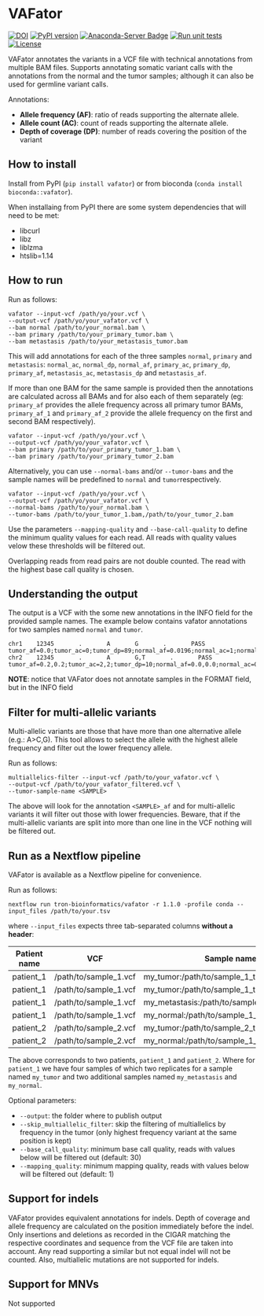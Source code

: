# VAFator

[![DOI](https://zenodo.org/badge/DOI/10.5281/zenodo.5565743.svg)](https://doi.org/10.5281/zenodo.5565743)
[![PyPI version](https://badge.fury.io/py/vafator.svg)](https://badge.fury.io/py/vafator)
[![Anaconda-Server Badge](https://anaconda.org/bioconda/vafator/badges/version.svg)](https://anaconda.org/bioconda/vafator)
[![Run unit tests](https://github.com/TRON-Bioinformatics/vafator/actions/workflows/unit_tests.yml/badge.svg?branch=master)](https://github.com/TRON-Bioinformatics/vafator/actions/workflows/unit_tests.yml)
[![License](https://img.shields.io/badge/license-MIT-green)](https://opensource.org/licenses/MIT)

VAFator annotates the variants in a VCF file with technical annotations from multiple BAM files. 
Supports annotating somatic variant calls with the annotations from the normal and the tumor samples; although
it can also be used for germline variant calls.

Annotations:

* **Allele frequency (AF)**: ratio of reads supporting the alternate allele.
* **Allele count (AC)**: count of reads supporting the alternate allele. 
* **Depth of coverage (DP)**: number of reads covering the position of the variant


## How to install

Install from PyPI (`pip install vafator`) or from bioconda (`conda install bioconda::vafator`).

When installaing from PyPI there are some system dependencies that will need to be met: 
* libcurl
* libz
* liblzma
* htslib=1.14

## How to run

Run as follows:
```
vafator --input-vcf /path/yo/your.vcf \
--output-vcf /path/yo/your_vafator.vcf \ 
--bam normal /path/to/your_normal.bam \
--bam primary /path/to/your_primary_tumor.bam \
--bam metastasis /path/to/your_metastasis_tumor.bam
```

This will add annotations for each of the three samples `normal`, `primary` and `metastasis`: `normal_ac`, 
`normal_dp`, `normal_af`, `primary_ac`, `primary_dp`, `primary_af`, 
`metastasis_ac`, `metastasis_dp` and `metastasis_af`. 

If more than one BAM  for the same sample is provided then the annotations are calculated across all BAMs 
and for also each of them separately (eg: `primary_af` provides the allele frequency across all primary tumor BAMs, 
`primary_af_1` and `primary_af_2` provide the allele frequency on the first and second BAM respectively).

```
vafator --input-vcf /path/yo/your.vcf \
--output-vcf /path/yo/your_vafator.vcf \ 
--bam primary /path/to/your_primary_tumor_1.bam \
--bam primary /path/to/your_primary_tumor_2.bam
```

Alternatively, you can use `--normal-bams` and/or `--tumor-bams` and the sample names will be predefined to `normal` 
and `tumor`respectively.

```
vafator --input-vcf /path/yo/your.vcf \
--output-vcf /path/yo/your_vafator.vcf \ 
--normal-bams /path/to/your_normal.bam \
--tumor-bams /path/to/your_tumor_1.bam,/path/to/your_tumor_2.bam
```

Use the parameters `--mapping-quality` and `--base-call-quality` to define the minimum quality values for each read.
All reads with quality values velow these thresholds will be filtered out.

Overlapping reads from read pairs are not double counted. The read with the highest base call quality is chosen.

## Understanding the output

The output is a VCF with the some new annotations in the INFO field for the provided sample names.
The example below contains vafator annotations for two samples named `normal` and `tumor`.
```
chr1    12345       .       A       G       .       PASS  tumor_af=0.0;tumor_ac=0;tumor_dp=89;normal_af=0.0196;normal_ac=1;normal_dp=51
chr2    12345       .       A       G,T       .       PASS  tumor_af=0.2,0.2;tumor_ac=2,2;tumor_dp=10;normal_af=0.0,0.0;normal_ac=0,0;normal_dp=10
```

**NOTE**: notice that VAFator does not annotate samples in the FORMAT field, but in the INFO field

## Filter for multi-allelic variants

Multi-allelic variants are those that have more than one alternative allele (e.g.: A>C,G).
This tool allows to select the allele with the highest allele frequency and filter out the lower frequency allele.

Run as follows:
```
multiallelics-filter --input-vcf /path/to/your_vafator.vcf \
--output-vcf /path/to/your_vafator_filtered.vcf \
--tumor-sample-name <SAMPLE> 
```

The above will look for the annotation `<SAMPLE>_af` and for multi-allelic variants it will filter out those with lower 
frequencies. Beware, that if the multi-allelic variants are split into more than one line in the VCF nothing will be 
filtered out.

## Run as a Nextflow pipeline

VAFator is available as a Nextflow pipeline for convenience.

Run as follows:
```
nextflow run tron-bioinformatics/vafator -r 1.1.0 -profile conda --input_files /path/to/your.tsv
```

where `--input_files` expects three tab-separated columns **without a header**:

| Patient name     | VCF                    | Sample name:BAM              |
|-----------------|------------------------|-------------------------|
| patient_1        | /path/to/sample_1.vcf  | my_tumor:/path/to/sample_1_tumor_1.bam  |
| patient_1        | /path/to/sample_1.vcf  | my_tumor:/path/to/sample_1_tumor_2.bam   |
| patient_1        | /path/to/sample_1.vcf  | my_metastasis:/path/to/sample_1_metastasis_1.bam  |
| patient_1        | /path/to/sample_1.vcf  | my_normal:/path/to/sample_1_normal.bam   |
| patient_2        | /path/to/sample_2.vcf  | my_tumor:/path/to/sample_2_tumor.bam   |
| patient_2        | /path/to/sample_2.vcf  | my_normal:/path/to/sample_1_normal.bam   |

The above corresponds to two patients, `patient_1` and `patient_2`. Where for `patient_1` we have four samples of which
two replicates for a sample named `my_tumor` and two additional samples named `my_metastasis` and `my_normal`.

Optional parameters:

* `--output`: the folder where to publish output
* `--skip_multiallelic_filter`: skip the filtering of multiallelics by frequency in the tumor (only highest frequency 
  variant at the same position is kept)
* `--base_call_quality`: minimum base call quality, reads with values below will be filtered out (default: 30)
* `--mapping_quality`: minimum mapping quality, reads with values below will be filtered out (default: 1)


## Support for indels

VAFator provides equivalent annotations for indels. Depth of coverage and allele frequency are calculated on the 
position immediately before the indel. Only insertions and deletions as recorded in the CIGAR matching the respective 
coordinates and sequence from the VCF file are taken into account. Any read supporting a similar but not equal indel
will not be counted. 
Also, multiallelic mutations are not supported for indels.


## Support for MNVs

Not supported
